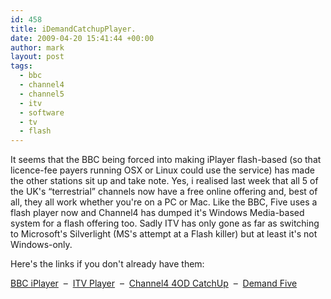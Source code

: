 ```yaml
---
id: 458
title: iDemandCatchupPlayer.
date: 2009-04-20 15:41:44 +00:00
author: mark
layout: post
tags:
  - bbc
  - channel4
  - channel5
  - itv
  - software
  - tv
  - flash
---
```

It seems that the BBC being forced into making iPlayer flash-based (so that licence-fee payers running OSX or Linux could use the service) has made the other stations sit up and take note. Yes, i realised last week that all 5 of the UK's &#8220;terrestrial&#8221; channels now have a free online offering and, best of all, they all work whether you're on a PC or Mac. Like the BBC, Five uses a flash player now and Channel4 has dumped it's Windows Media-based system for a flash offering too. Sadly ITV has only gone as far as switching to Microsoft's Silverlight (MS's attempt at a Flash killer) but at least it's not Windows-only.

Here's the links if you don't already have them:

[BBC iPlayer](http://www.bbc.co.uk/iplayer/)  &#8211;  [ITV Player](http://www.itv.com/itvplayer/)  &#8211;  [Channel4 4OD CatchUp](http://www.channel4.com/programmes/catch-up)  &#8211;  [Demand Five](http://demand.five.tv/)
